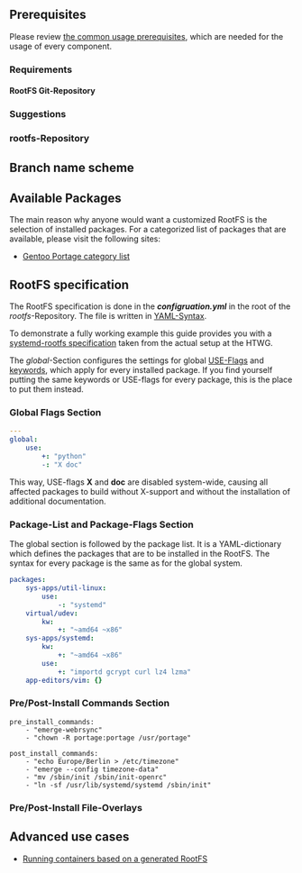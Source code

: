 

## Prerequisites
Please review [the common usage prerequisites](usage.md#Prerequisites), which
are needed for the usage of every component.

### Requirements
#### RootFS Git-Repository

### Suggestions

### rootfs-Repository


## Branch name scheme

## Available Packages
The main reason why anyone would want a customized RootFS is the selection of
installed packages. For a categorized list of packages that are available, 
please visit the following sites:
* [Gentoo Portage category list](http://packages.gentoo.org/categories/)

## RootFS specification
The RootFS specification is done in the ***configruation.yml*** in the root of
the *rootfs*-Repository. The file is written in [YAML-Syntax](http://yaml.org/).

To demonstrate a fully working example this guide provides you with a
[systemd-rootfs specification](rootfs/examples/systemd/configuration.yml)
taken from the actual setup at the HTWG.

The *global*-Section configures the settings for global
[USE-Flags](../background/common/terminology.md#USE-flags) and 
[keywords](../background/common/terminology.md#keywords), which apply for every
installed package. If you find yourself putting the same keywords or USE-flags
for every package, this is the place to put them instead. 


### Global Flags Section
```yaml
---
global:
    use:
        +: "python"
        -: "X doc"
```
This way, USE-flags **X** and **doc** are disabled system-wide, causing all affected
packages to build without X-support and without the installation of additional
documentation.


### Package-List and Package-Flags Section
The global section is followed by the package list. It is a YAML-dictionary
which defines the packages that are to be installed in the RootFS. The syntax
for every package is the same as for the global system.
```yaml
packages:
    sys-apps/util-linux:
        use:
            -: "systemd"
    virtual/udev:
        kw:
            +: "~amd64 ~x86"
    sys-apps/systemd:
        kw:
            +: "~amd64 ~x86"
        use: 
            +: "importd gcrypt curl lz4 lzma"
    app-editors/vim: {}

```

### Pre/Post-Install Commands Section
```
pre_install_commands:
    - "emerge-webrsync"
    - "chown -R portage:portage /usr/portage"

post_install_commands:
    - "echo Europe/Berlin > /etc/timezone"
    - "emerge --config timezone-data"
    - "mv /sbin/init /sbin/init-openrc"
    - "ln -sf /usr/lib/systemd/systemd /sbin/init"
```

### Pre/Post-Install File-Overlays

## Advanced use cases
* [Running containers based on a generated RootFS](rootfs/advanced/run-containers.md)
